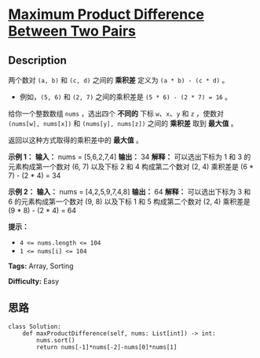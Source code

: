 # [Maximum Product Difference Between Two Pairs][title]

## Description

两个数对 `(a, b)` 和 `(c, d)` 之间的 **乘积差** 定义为 `(a * b) - (c * d)` 。

  * 例如，`(5, 6)` 和 `(2, 7)` 之间的乘积差是 `(5 * 6) - (2 * 7) = 16` 。

给你一个整数数组 `nums` ，选出四个 **不同的** 下标 `w`、`x`、`y` 和 `z` ，使数对 `(nums[w], nums[x])` 和
`(nums[y], nums[z])` 之间的 **乘积差** 取到 **最大值** 。

返回以这种方式取得的乘积差中的 **最大值** 。

**示例 1：**
            **输入：** nums = [5,6,2,7,4]    **输出：** 34    **解释：** 可以选出下标为 1 和 3 的元素构成第一个数对 (6, 7) 以及下标 2 和 4 构成第二个数对 (2, 4)    乘积差是 (6 * 7) - (2 * 4) = 34    

**示例 2：**
            **输入：** nums = [4,2,5,9,7,4,8]    **输出：** 64    **解释：** 可以选出下标为 3 和 6 的元素构成第一个数对 (9, 8) 以及下标 1 和 5 构成第二个数对 (2, 4)    乘积差是 (9 * 8) - (2 * 4) = 64    

**提示：**

  * `4 <= nums.length <= 104`
  * `1 <= nums[i] <= 104`


**Tags:** Array, Sorting

**Difficulty:** Easy

## 思路

``` python3
class Solution:
    def maxProductDifference(self, nums: List[int]) -> int:
        nums.sort()
        return nums[-1]*nums[-2]-nums[0]*nums[1]
```

[title]: https://leetcode-cn.com/problems/maximum-product-difference-between-two-pairs
